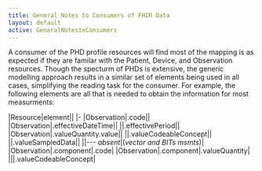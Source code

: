 ```yaml
---
title: General Notes to Consumers of FHIR Data
layout: default
active: GeneralNotestoConsumers
---
```


A consumer of the PHD profile resources will find most of the mapping is as expected if they are familar with the Patient, Device, and Observation resources. Though the specturm of PHDs is extensive, the generic modelling approach results in a similar set of elements being used in all cases, simplifying the reading task for the consumer. For example, the following elements are all that is needed to obtain the information for most measurments:


|Resource|element||
|-
|Observation|.code||
|Observation|.effectiveDateTime||
||.effectivePeriod||
|Observation|.valueQuantity.value||
||.valueCodeableConcept||
||.valueSampledData||
||--- *absent*|(*vector and BITs msmts*)|
|Observation|.component|.code|
|Observation|.component|.valueQuantity|
|||.valueCodeableConcept|
